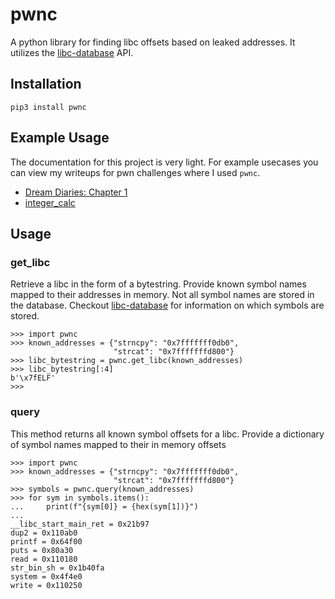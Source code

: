 # pwnc
A python library for finding libc offsets based on leaked addresses. 
It utilizes the [libc-database](https://github.com/niklasb/libc-database) API.

## Installation

    pip3 install pwnc

## Example Usage

The documentation for this project is very light. For example usecases you can
view my writeups for pwn challenges where I used `pwnc`.

- [Dream Diaries: Chapter 1](https://joe-hilbert.gitbook.io/public-portfolio/content/dream-diaries-chapter-1)
- [integer\_calc](https://joe-hilbert.gitbook.io/public-portfolio/content/integer_calc)

## Usage

### get\_libc

Retrieve a libc in the form of a bytestring. Provide known symbol names mapped
to their addresses in memory. Not all symbol names are stored in the database.
Checkout [libc-database](https://github.com/niklasb/libc-database) for 
information on which symbols are stored.

    >>> import pwnc
    >>> known_addresses = {"strncpy": "0x7fffffff0db0",
                           "strcat": "0x7fffffffd800"}
    >>> libc_bytestring = pwnc.get_libc(known_addresses)
    >>> libc_bytestring[:4]
    b'\x7fELF'
    >>> 

### query

This method returns all known symbol offsets for a libc. Provide a dictionary
of symbol names mapped to their in memory offsets

    >>> import pwnc
    >>> known_addresses = {"strncpy": "0x7fffffff0db0",
                           "strcat": "0x7fffffffd800"}
    >>> symbols = pwnc.query(known_addresses)
    >>> for sym in symbols.items():
    ...     print(f"{sym[0]} = {hex(sym[1])}")
    ...
    __libc_start_main_ret = 0x21b97
    dup2 = 0x110ab0
    printf = 0x64f00
    puts = 0x80a30
    read = 0x110180
    str_bin_sh = 0x1b40fa
    system = 0x4f4e0
    write = 0x110250

